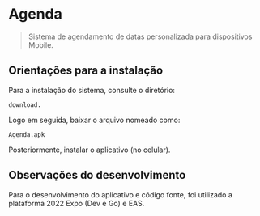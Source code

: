 # Agenda
> Sistema de agendamento de datas personalizada para dispositivos Mobile.

## Orientações para a instalação

Para a instalação do sistema, consulte o diretório:
	
	download.

Logo em seguida, baixar o arquivo nomeado como:
	
	Agenda.apk

Posteriormente, instalar o aplicativo (no celular).

## Observações do desenvolvimento

Para o desenvolvimento do aplicativo e código fonte, foi utilizado a plataforma 2022 Expo (Dev e Go) e EAS.
